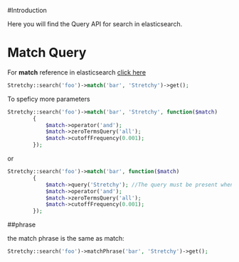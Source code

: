#Introduction

Here you will find the Query API for search in elasticsearch.

# Match Query

For **match** reference in elasticsearch [click here](http://www.elasticsearch.org/guide/en/elasticsearch/reference/current/query-dsl-match-query.html)

```php
Stretchy::search('foo')->match('bar', 'Stretchy')->get();
```

To speficy more parameters

```php
Stretchy::search('foo')->match('bar', 'Stretchy', function($match)
		{
			$match->operator('and');
			$match->zeroTermsQuery('all');
			$match->cutoffFrequency(0.001);
		});
```

or

```php
Stretchy::search('foo')->match('bar', function($match)
		{
			$match->query('Stretchy'); //The query must be present when specifying more parameters
			$match->operator('and');
			$match->zeroTermsQuery('all');
			$match->cutoffFrequency(0.001);
		});
```

##phrase

the match phrase is the same as match:

```php
Stretchy::search('foo')->matchPhrase('bar', 'Stretchy')->get();
```
